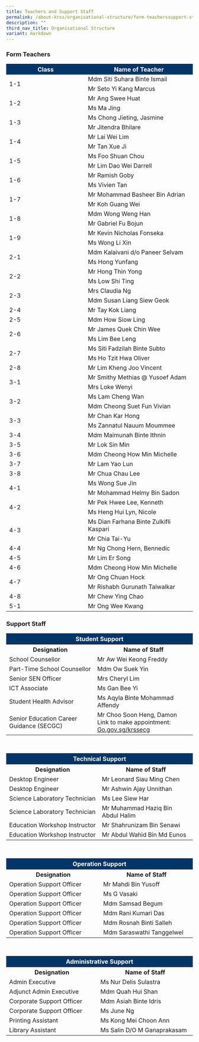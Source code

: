 ```yaml
---
title: Teachers and Support Staff
permalink: /about-krss/organisational-structure/form-teacherssupport-staff/
description: ""
third_nav_title: Organisational Structure
variant: markdown
---
```

### Form Teachers



<style>
table, th, td {
 border-collapse: collapse;
}
</style>

	 
<table>
  <tbody><tr style="background-color:#033668">
    <th style="font-weight:bold; color:#ffffff;width: 300px;">Class</th>
    <th style="font-weight:bold; color:#ffffff;width: 400px;">Name of Teacher</th>
  </tr>
		<tr>
    <td rowspan="2">1-1</td>
    <td>Mdm Siti Suhara Binte Ismail</td>
  </tr>
   <tr>
   <td>Mr Seto Yi Kang Marcus</td>
  </tr>
  <tr>
    <td rowspan="2">1-2</td>
    <td>Mr Ang Swee Huat</td>
  </tr>
		  <tr>
    <td>Ms Ma Jing</td>
  </tr>
  <tr>
    <td rowspan="2">1-3</td>
   <td>Ms Chong Jieting, Jasmine</td>
  </tr>
  <tr>
    <td>Mr Jitendra Bhilare</td>
  </tr>
		<tr>
    <td rowspan="2">1-4</td>
   <td>Mr Lai Wei Lim</td>
  </tr>
  <tr>
    <td>Mr Tan Xue Ji</td>
  </tr>
		<tr>
    <td rowspan="2">1-5</td>
   <td>Ms Foo Shuan Chou</td>
  </tr>
  <tr>
   <td>Mr Lim Dao Wei Darrell</td>
  </tr>
  <tr>
    <td rowspan="2">1-6</td>
   <td>Mr Ramish Goby</td>
  </tr>
  <tr>
    <td>Ms Vivien Tan</td>
</tr>
  <tr>
    <td rowspan="2">1-7</td>
    <td>Mr Mohammad Basheer Bin Adrian</td>
  </tr>
  <tr>
    <td>Mr Koh Guang Wei</td>
  </tr>
  <tr>
    <td rowspan="2">1-8</td>
   <td>Mdm Wong Weng Han</td>
  </tr>
  <tr>
   <td>Mr Gabriel Fu Bojun</td>
  </tr>
		<tr>
    <td rowspan="2">1-9</td>
   <td>Mr Kevin Nicholas Fonseka</td>
  </tr>
  <tr>
   <td>Ms Wong Li Xin</td>
  </tr>
		<tr>
    <td rowspan="2">2-1</td>
      <td>Mdm Kalaivani d/o Paneer Selvam</td>
  </tr>
   <tr>
   <td>Ms Hong Yunfang</td>
  </tr>
  <tr>
    <td rowspan="2">2-2</td>
    <td>Mr Hong Thin Yong</td>
  </tr>
		  <tr>
    <td>Ms Low Shi Ting</td>
  </tr>
  <tr>
    <td rowspan="2">2-3</td>
   <td>Mrs Claudia Ng</td>
  </tr>
  <tr>
    <td>Mdm Susan Liang Siew Geok</td>
  </tr>
  <tr>
    <td>2-4</td>
    <td>Mr Tay Kok Liang</td>
  </tr>
  <tr>
  </tr><tr>
    <td>2-5</td>
 <td>Mdm How Siow Ling</td>
  </tr>
		 <tr>
    <td rowspan="2">2-6</td>
   <td>Mr James Quek Chin Wee</td>
  </tr>
  <tr>
    <td>Ms Lim Bee Leng</td>
  </tr>
  <tr>
   <td rowspan="2">2-7</td>
    <td>Ms Siti Fadzilah Binte Subto</td>
			</tr> 
		<tr>
  <td>Ms Ho Tzit Hwa Oliver</td>
  </tr>
		<tr>
    <td>2-8</td>
 <td>Mr Lim Kheng Joo Vincent</td>
  </tr>
		<tr>
    <td rowspan="2">3-1</td>
     <td>Mr Smithy Methias @ Yusoef Adam</td>
		</tr>
  <tr>
  <td>Mrs Loke Wenyi</td>
  </tr>
  <tr>
    <td rowspan="2">3-2</td>
     <td>Ms Lam Cheng Wan</td>
  </tr>
  <tr>
     <td>Mdm Cheong Suet Fun Vivian</td>
  </tr>
  <tr>
    <td rowspan="2">3-3</td>
    <td>Mr Chan Kar Hong</td>
  </tr>
   <tr><td>Ms Zannatul Nauum Moummee</td>
  </tr>
  <tr>
  <td>3-4</td>
  <td>Mdm Maimunah Binte Ithnin</td>
  </tr>
  <tr>
    <td>3-5</td>
   <td>Mr Lok Sin Min</td>
  </tr>
  <tr>
    <td>3-6</td>
  <td>Mdm Cheong How Min Michelle</td>
  </tr>
  <tr>
    <td>3-7</td>
   <td>Mr Lam Yao Lun</td>
  </tr>
		<tr><td>3-8</td>
  <td>Mr Chua Chau Lee</td>
  </tr>
  <tr>
	<td rowspan="2">4-1</td>
	 <td>Ms Wong Sue Jin</td>
  </tr>
	<tr>
    <td>Mr Mohammad Helmy Bin Sadon</td>
  </tr>
  <tr>
    <td rowspan="2">4-2</td>
     <td>Mr Pek Hwee Lee, Kenneth</td>
  </tr>
  <tr>
     <td>Ms Heng Hui Lyn, Nicole</td>
  </tr>
  <tr>
    <td rowspan="2">4-3</td>
     <td>Ms Dian Farhana Binte Zulkifli Kaspari</td>
  </tr>
   <tr><td>Mr Chia Tai-Yu</td>
		</tr>
  <tr>
      <td>4-4</td>
    <td>Mr Ng Chong Hern, Bennedic</td>
  </tr>  
  <tr>
    <td>4-5</td>
    <td>Mr Lim Er Song</td>
  </tr> 
  <tr>
    <td>4-6</td>
     <td>Mdm Cheong How Min Michelle</td>
  </tr>
  <tr>
    <td rowspan="2">4-7</td>
    <td>Mr Ong Chuan Hock</td>
  </tr>
	<tr>
 <td>Mr Rishabh Gurunath Talwalkar</td>
  </tr>
		<tr>
      <td>4-8</td>
    <td>Mr Chew Ying Chao</td>
  </tr>  
 <tr>
    <td>5-1</td>
    <td>Mr Ong Wee Kwang</td>
	</tr><tr></tr>
</tbody></table>
  
### Support Staff



<style>
table, th, td {
 border-collapse: collapse;
}
</style>

	
<table>
    <tbody><tr><th colspan="2" style="background-color:#033668; font-weight:bold; color:#ffffff; text-align: center;">Student Support</th>
  </tr><tr>
    <th style="font-weight:bold;width: 400px;">Designation</th>
		<th style="font-weight:bold;width: 400px;">Name of Staff</th>
  </tr>
		 <tr>
    <td>School Counsellor</td>
    <td>Mr Aw Wei Keong Freddy</td>
  </tr>
	  <tr>
    <td>Part-Time School Counsellor</td>
    <td>Mdm Ow Suek Yin</td>
  </tr>
	 <tr>
    <td>Senior SEN Officer</td>
    <td>Mrs Cheryl Lim</td>
  </tr>
	 <tr>
    <td>ICT Associate</td>
    <td>Ms Gan Bee Yi</td>
  </tr>
	  <tr>
    <td>Student Health Advisor</td>
    <td>Ms Aqyla Binte Mohammad Affendy</td>
  </tr>
	<tr>
    <td>Senior Education Career Guidance (SECGC)</td>
    <td>Mr Choo Soon Heng, Damon<br>Link to make appointment: <a href="Go.gov.sg/krsecg">Go.gov.sg/krssecg</a></td>
  </tr>
</tbody></table>


<br>


<style>
table, th, td {
 border-collapse: collapse;
}
</style>

	
<table>
    <tbody><tr><th colspan="2" style="background-color:#033668; font-weight:bold; color:#ffffff; text-align: center;">Technical Support</th>
  </tr><tr>
    <th style="font-weight:bold;width: 400px;">Designation</th>
		<th style="font-weight:bold;width: 400px;">Name of Staff</th>
  </tr>
  <tr>
    <td>Desktop Engineer</td>
    <td>Mr Leonard Siau Ming Chen</td>
  </tr>
	  <tr>
    <td>Desktop Engineer</td>
    <td>Mr Ashwin Ajay Unnithan</td>
  </tr>
  <tr>
    <td>Science Laboratory Technician</td>
    <td>Ms Lee Siew Har</td>
  </tr>
			<tr>
    <td>Science Laboratory Technician</td>
    <td>Mr Muhammad Haziq Bin Abdul Halim</td>
  </tr>
  <tr>
   <td>Education Workshop Instructor</td>
    <td>Mr Shahrunizam Bin Senawi</td>
  </tr>
  <tr>
    <td>Education Workshop Instructor</td>
    <td>Mr Abdul Wahid Bin Md Eunos</td>
  </tr>
</tbody></table>


<br>


<style>
table, th, td {
 border-collapse: collapse;
}
</style>

	
<table>
    <tbody><tr><th colspan="2" style="background-color:#033668; font-weight:bold; color:#ffffff; text-align: center;">Operation Support</th>
  </tr><tr>
    <th style="font-weight:bold; width: 400px;">Designation</th>
		<th style="font-weight:bold;width: 400px;">Name of Staff</th>
  </tr>
  <tr>
    <td>Operation Support Officer</td>
    <td>Mr Mahdi Bin Yusoff</td>
  </tr>
  <tr>
   <td>Operation Support Officer</td>
    <td>Ms G Vasaki</td>
  </tr>
  <tr>
    <td>Operation Support Officer</td>
    <td>Mdm Samsad Begum</td>
  </tr>
  <tr>
    <td>Operation Support Officer</td>
    <td>Mdm Rani Kumari Das</td>
  </tr>
  <tr>
    <td>Operation Support Officer</td>
    <td>Mdm Rosnah Binti Salleh</td>
  </tr>
  <tr>
    <td>Operation Support Officer</td>
    <td>Mdm Saraswathi Tanggelwel</td>
  </tr>
</tbody></table>


<br>


<style>
table, th, td {
 border-collapse: collapse;
}
</style>

	
<table>
    <tbody><tr><th colspan="2" style="background-color:#033668; font-weight:bold; color:#ffffff; text-align: center;">Administrative Support</th>
  </tr><tr>
    <th style="font-weight:bold;width: 400px;">Designation</th>
		<th style="font-weight:bold;width: 400px;">Name of Staff</th>
  </tr>
  <tr>
    <td> Admin Executive</td>
    <td>Ms Nur Delis Sulastra</td>
  </tr>
	  <tr>
    <td>Adjunct Admin Executive</td>
    <td>Mdm Quah Hui Shan</td>
  </tr>
  <tr>
    <td>Corporate Support Officer</td>
    <td>Mdm Asiah Binte Idris</td>
  </tr>
  <tr>
    <td>Corporate Support Officer</td>
    <td>Ms June Ng</td>
  </tr>
  <tr>
    <td>Printing Assistant</td>
    <td>Ms Kong Mei Choon Ann</td>
  </tr>
  <tr>
    <td>Library Assistant</td>
    <td>Ms Salin D/O M Ganaprakasam</td>
  </tr>
</tbody></table>
